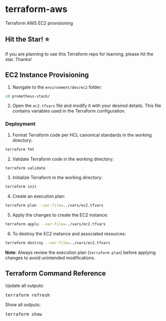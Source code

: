 # terraform-aws
Terraform AWS EC2 provisioning 

## Hit the Star! ⭐
If you are planning to use this Terraform repo for learning, please hit the star. Thanks!

## EC2 Instance Provisioning

1. Navigate to the `environment/dev/ec2` folder:

```bash
cd prometheus-stack/
```

2. Open the `ec2.tfvars` file and modify it with your desired details. This file contains variables used in the Terraform configuration.

### Deployment

1. Format Terraform code per HCL canonical standards in the working directory:

```bash
terraform fmt
```

2. Validate Terraform code in the working directory:

```bash
terraform validate
```

3. Initialize Terraform in the working directory:

```bash
terraform init
```

4. Create an execution plan:

```bash
terraform plan --var-file=../vars/ec2.tfvars
```

5. Apply the changes to create the EC2 instance:

```bash
terraform applu --var-file=../vars/ec2.tfvars
```

6. To destroy the EC2 instance and associated resources:

```bash
terraform destroy --var-file=../vars/ec2.tfvars
```

**Note**: Always review the execution plan (`terraform plan`) before applying changes to avoid unintended modifications.


## Terraform Command Reference

Update all outputs:

<pre>terraform refresh</pre>

Show all outputs:

<pre>terraform show</pre>



